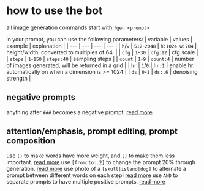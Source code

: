 # how to use the bot

all image generation commands start with `!gen <prompt>`

in your prompt, you can use the following parameters:
| variable | values | example | explanation |
| --- | --- | --- | --- |
| `h`/`w` |  `512`-`2048` | `h:1024 w:704` | height/width. converted to multiples of 64. |
| `cfg` | `1`-`30` | `cfg:12` | cfg scale |
| `steps` | `1`-`150` | `steps:40` | sampling steps |
| `count` | `1`-`9` | `count:4` | number of images generated, will be returned in a grid |
| `hr` | `1`/`0` | `hr:1` | enable hr. automatically on when a dimension is >= 1024 |
| `ds` | `0`-`1` | `ds:.6` | denoising strength |

## negative prompts

anything after `###` becomes a negative prompt. [read more](https://github.com/automatic1111/stable-diffusion-webui/wiki/features#negative-prompt)

## attention/emphasis, prompt editing, prompt composition

use `()` to make words have more weight, and `[]` to make them less important. [read more](https://github.com/automatic1111/stable-diffusion-webui/wiki/features#attentionemphasis)
use `[from:to:.2]` to change the prompt 20% through generation. [read more](https://github.com/automatic1111/stable-diffusion-webui/wiki/features#prompt-editing)
use photo of a `[skull|island|dog]` to alternate a prompt between different words on each step! [read more](https://github.com/AUTOMATIC1111/stable-diffusion-webui/wiki/Features#alternating-words)
use `AND` to separate prompts to have multiple positive prompts. [read more](https://github.com/automatic1111/stable-diffusion-webui/wiki/features#composable-diffusion)
